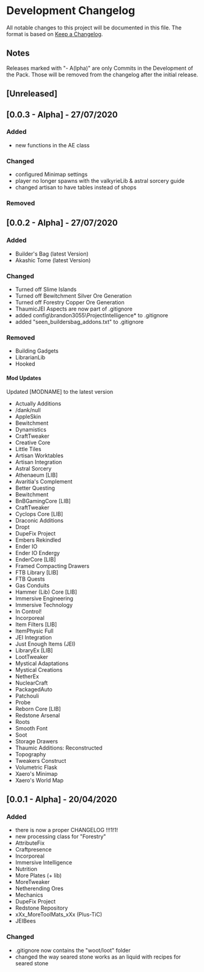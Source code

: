 # Development Changelog

All notable changes to this project will be documented in this file.
The format is based on [Keep a Changelog](https://keepachangelog.com/en/1.0.0/).

## Notes

Releases marked with "- A(lpha)" are only Commits in the Development of the Pack. Those will be removed from the changelog after the initial release.

## [Unreleased]

## [0.0.3 - Alpha] - 27/07/2020

### Added

- new functions in the AE class

### Changed

- configured Minimap settings
- player no longer spawns with the valkyrieLib & astral sorcery guide
- changed artisan to have tables instead of shops

### Removed

## [0.0.2 - Alpha] - 27/07/2020

### Added

- Builder's Bag (latest Version)
- Akashic Tome (latest Version)

### Changed

- Turned off Slime Islands
- Turned off Bewitchment Silver Ore Generation
- Turned off Forestry Copper Ore Generation
- ThaumicJEI Aspects are now part of .gitignore
- added config\brandon3055\ProjectIntelligence* to .gitignore
- added "seen_buildersbag_addons.txt" to .gitignore

### Removed

- Building Gadgets
- LibrarianLib
- Hooked

#### Mod Updates

Updated [MODNAME] to the latest version

- Actually Additions
- /dank/null
- AppleSkin
- Bewitchment
- Dynamistics
- CraftTweaker
- Creative Core
- Little Tiles
- Artisan Worktables
- Artisan Integration
- Astral Sorcery
- Athenaeum [LIB]
- Avaritia's Complement
- Better Questing
- Bewitchment
- BnBGamingCore [LIB]
- CraftTweaker
- Cyclops Core [LIB]
- Draconic Additions
- Dropt
- DupeFix Project
- Embers Rekindled
- Ender IO
- Ender IO Endergy
- EnderCore [LIB]
- Framed Compacting Drawers
- FTB Library [LIB]
- FTB Quests
- Gas Conduits
- Hammer (Lib) Core [LIB]
- Immersive Engineering
- Immersive Technology
- In Control!
- Incorporeal
- Item Filters [LIB]
- ItemPhysic Full
- JEI Integration
- Just Enough Items (JEI)
- LibraryEx [LIB]
- LootTweaker
- Mystical Adaptations
- Mystical Creations
- NetherEx
- NuclearCraft
- PackagedAuto
- Patchouli
- Probe
- Reborn Core [LIB]
- Redstone Arsenal
- Roots
- Smooth Font
- Soot
- Storage Drawers
- Thaumic Additions: Reconstructed
- Topography
- Tweakers Construct
- Volumetric Flask
- Xaero's Minimap
- Xaero's World Map

## [0.0.1 - Alpha] - 20/04/2020

### Added

- there is now a proper CHANGELOG !!!1!1!
- new processing class for "Forestry"
- AttributeFix
- Craftpresence
- Incorporeal
- Immersive Intelligence
- Nutrition
- More Plates (+ lib)
- MoreTweaker
- Netherending Ores
- Mechanics
- DupeFix Project
- Redstone Repository
- xXx_MoreToolMats_xXx (Plus-TiC)
- JEIBees

### Changed

- .gitignore now contains the "woot/loot" folder
- changed the way seared stone works as an liquid with recipes for seared stone
